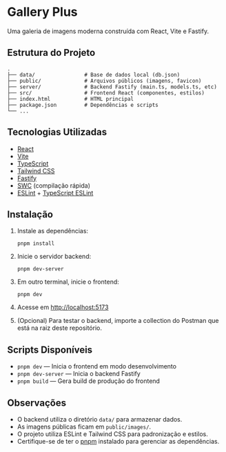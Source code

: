 # Gallery Plus

Uma galeria de imagens moderna construída com React, Vite e Fastify.

## Estrutura do Projeto

```
.
├── data/                # Base de dados local (db.json)
├── public/              # Arquivos públicos (imagens, favicon)
├── server/              # Backend Fastify (main.ts, models.ts, etc)
├── src/                 # Frontend React (componentes, estilos)
├── index.html           # HTML principal
├── package.json         # Dependências e scripts
└── ...
```

## Tecnologias Utilizadas

- [React](https://react.dev/)
- [Vite](https://vitejs.dev/)
- [TypeScript](https://www.typescriptlang.org/)
- [Tailwind CSS](https://tailwindcss.com/)
- [Fastify](https://fastify.dev/)
- [SWC](https://swc.rs/) (compilação rápida)
- [ESLint](https://eslint.org/) + [TypeScript ESLint](https://typescript-eslint.io/)

## Instalação

1. Instale as dependências:

   ```
   pnpm install
   ```

2. Inicie o servidor backend:

   ```
   pnpm dev-server
   ```

3. Em outro terminal, inicie o frontend:

   ```
   pnpm dev
   ```

4. Acesse em [http://localhost:5173](http://localhost:5173)

5. (Opcional) Para testar o backend, importe a collection do Postman que está na raiz deste repositório.

## Scripts Disponíveis

- `pnpm dev` — Inicia o frontend em modo desenvolvimento
- `pnpm dev-server` — Inicia o backend Fastify
- `pnpm build` — Gera build de produção do frontend

## Observações

- O backend utiliza o diretório `data/` para armazenar dados.
- As imagens públicas ficam em `public/images/`.
- O projeto utiliza ESLint e Tailwind CSS para padronização e estilos.
- Certifique-se de ter o [pnpm](https://pnpm.io/) instalado para gerenciar as dependências.